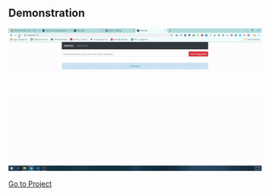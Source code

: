 ## Demonstration

![picture](./marvel.gif)

[Go to Project](https://minh1609.github.io/marvell-hero/)
